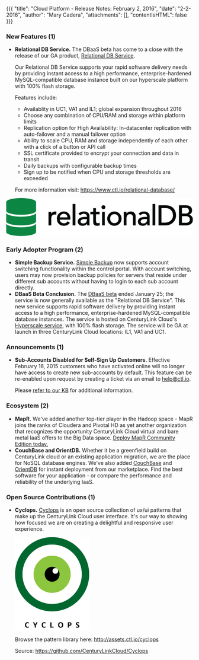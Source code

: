 {{{
"title": "Cloud Platform - Release Notes: February 2, 2016",
"date": "2-2-2016",
"author": "Mary Cadera",
"attachments": [],
"contentIsHTML": false
}}}

### New Features (1)

* __Relational DB Service.__ The DBaaS beta has come to a close with the release of our GA product, [Relational DB Service](https://www.ctl.io/relational-database/).  

	Our Relational DB Service supports your rapid software delivery needs by providing instant access to a high performance, enterprise-hardened MySQL-compatible database instance built on our hyperscale platform with 100% flash storage.  

	Features include:

	- Availablity in UC1, VA1 and IL1; global expansion throughout 2016
	- Choose any combination of CPU/RAM and storage within platform limits
	- Replication option for High Availability: In-datacenter replication with auto-failover and a manual failover option
	- Ability to scale CPU, RAM and storage independently of each other with a click of a button or API call 
	- SSL certificate provided to encrypt your connection and data in transit
	- Daily backups with configurable backup times
	- Sign up to be notified when CPU and storage thresholds are exceeded

	For more information visit: https://www.ctl.io/relational-database/

![Relational DB Logo](../images/2016-02-02-relational_db_logo.png)

### Early Adopter Program (2)

* __Simple Backup Service.__ [Simple Backup](https://www.ctl.io/simple-backup-service/) now supports account switching functionality within the control portal. With account switching, users may now provision backup policies for servers that reside under different sub accounts without having to login to each sub account directly.
* __DBaaS Beta Conclusion.__ The [DBaaS beta](https://www.ctl.io/dbaas/) ended January 25; the service is now generally available as the "Relational DB Service". This new service supports rapid software delivery by providing instant access to a high performance, enterprise-hardened MySQL-compatible database instances. The service is hosted on CenturyLink Cloud's [Hyperscale service](https://www.ctl.io/hyperscale/), with 100% flash storage. The service will be GA at launch in three CenturyLink Cloud locations: IL1, VA1 and UC1.

### Announcements (1)

* __Sub-Accounts Disabled for Self-Sign Up Customers.__ Effective February 16, 2015 customers who have activated online will no longer have access to create new sub-accounts by default. This feature can be re-enabled upon request by creating a ticket via an email to help@ctl.io.

	Please [refer to our KB](https://www.ctl.io/knowledge-base/accounts-&-users/subaccounts-web-signup/) for additional information.

### Ecosystem (2)

* __MapR.__ We've added another top-tier player in the Hadoop space - MapR joins the ranks of Cloudera and Pivotal HD as yet another organization that recognizes the opportunity CenturyLink Cloud virtual and bare metal IaaS offers to the Big Data space.  [Deploy MapR Community Edition today.](https://www.ctl.io/knowledge-base/ecosystem-partners/marketplace-guides/getting-started-with-mapr-blueprint/)
* __CouchBase and OrientDB.__ Whether it be a greenfield build on CenturyLink cloud or an existing application migration, we are the place for NoSQL database engines.  We've also added  [CouchBase](https://www.ctl.io/knowledge-base/ecosystem-partners/marketplace-guides/getting-started-with-couchbase/) and [OrientDB](https://www.ctl.io/knowledge-base/ecosystem-partners/marketplace-guides/getting-started-with-orientdb/#audience) for instant deployment from our marketplace.  Find the best software for your application - or compare the performance and reliability of the underlying IaaS.


### Open Source Contributions (1)

* __Cyclops.__ [Cyclops](https://github.com/CenturyLinkCloud/Cyclops) is an open source collection of ux/ui patterns that make up the CenturyLink Cloud user interface. It's our way to showing how focused we are on creating a delightful and responsive user experience. 

	![Cyclops Logo](../images/2016-02-02-cyclops_logo.png)

	Browse the pattern library here: http://assets.ctl.io/cyclops
	
	Source: https://github.com/CenturyLinkCloud/Cyclops